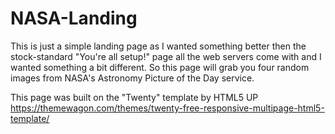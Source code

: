 # NASA-Landing
This is just a simple landing page as I wanted something better then the stock-standard "You're all setup!" page all the web servers come with and I wanted something a bit different. So this page will grab you four random images from NASA's Astronomy Picture of the Day service.

This page was built on the "Twenty" template by HTML5 UP https://themewagon.com/themes/twenty-free-responsive-multipage-html5-template/
